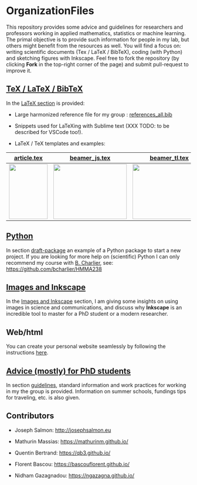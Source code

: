 # OrganizationFiles

This repository provides some advice and guidelines for researchers and professors working in applied mathematics, statistics or machine learning. The primal objective is to provide such information for people in my lab, but others might benefit from the resources as well.
You will find a focus on: writing scientific documents (Tex / LaTeX / BibTeX), coding (with Python) and sketching figures with Inkscape.
Feel free to fork the repository (by clicking **Fork** in the top-right corner of the page) and submit pull-request to improve it.


## [TeX / LaTeX / BibTeX](tex/README.md)
In the [LaTeX section](tex/README.md) is provided:

- Large harmonized reference file for my group : [references_all.bib](tex/biblio/references_all.bib)

- Snippets used for LaTeXing with Sublime text (XXX TODO: to be described for VSCode too!).

- LaTeX / TeX templates and examples:

|[article.tex](tex/draft-article/article.tex)|[beamer_js.tex](tex/draft-beamer/beamer_js.tex) | [beamer_tl.tex](tex/draft-beamer/beamer_tl.tex) | [exam.tex](tex/draft-exam/exam.tex)| [scribe.tex](tex/draft-scribe/scribe.tex) |
| ----------- | ----------- | ----------- |----------- |----------- |
|[<img src="sharedimages/article.png" width="105" height="150">](tex/draft-article/article.tex)|[<img src="sharedimages/beamer_js.png" width="200" height="150">](tex/draft-beamer/beamer_js.tex)|[<img src="sharedimages/beamer_tl.png" width="200" height="150">](tex/draft-beamer/beamer_tl.tex)|[<img src="sharedimages/examen.png" width="105" height="150">](tex/draft-exam/exam.tex)|[<img src="sharedimages/scribe.png" width="105" height="150">](tex/draft-scribe/scribe.tex)|


## [Python](python/draft-package/README.md)
In section [draft-package](python/draft-package/README.md)
an example of a Python package
 to start a new project.
If you are looking for more help on (scientific) Python I can only recommend my course with [B. Charlier](https://imag.umontpellier.fr/~charlier), see: https://github.com/bcharlier/HMMA238


## [Images and Inkscape](inkscape/README.md)
In the [Images and Inkscape](inkscape/README.md) section, I am giving some insights on using images in science and communications, and discuss why **Inkscape** is an incredible tool to master for a PhD student or a modern researcher.


## Web/html
You can create your personal website seamlessly by following the instructions [here](https://wowchemy.com/templates/).


## [Advice (mostly) for PhD students](guidelines/README.md)
In section [guidelines](guidelines/README.md), standard information and work practices for working in my the group is provided. Information on summer schools, fundings tips for traveling, etc. is also given.


## Contributors

- Joseph Salmon: http://josephsalmon.eu

- Mathurin Massias: https://mathurinm.github.io/

- Quentin Bertrand: https://qb3.github.io/

- Florent Bascou: https://bascouflorent.github.io/

- Nidham Gazagnadou: https://ngazagna.github.io/

